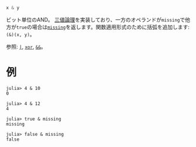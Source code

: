 ```julia
x & y
```

ビット単位のAND。 [三値論理](https://en.wikipedia.org/wiki/Three-valued_logic)を実装しており、一方のオペランドが`missing`で他方が`true`の場合は[`missing`](@ref)を返します。関数適用形式のために括弧を追加します: `(&)(x, y)`。

参照: [`|`](@ref), [`xor`](@ref), [`&&`](@ref)。

# 例

```jldoctest
julia> 4 & 10
0

julia> 4 & 12
4

julia> true & missing
missing

julia> false & missing
false
```
